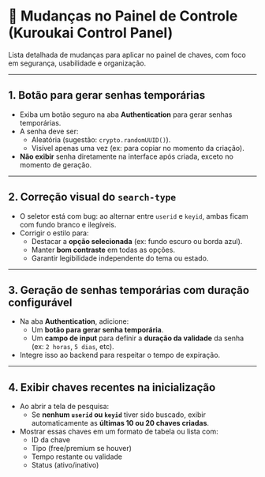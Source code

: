 # 🔧 Mudanças no Painel de Controle (Kuroukai Control Panel)

Lista detalhada de mudanças para aplicar no painel de chaves, com foco em segurança, usabilidade e organização.

---

## 1. Botão para gerar senhas temporárias
- Exiba um botão seguro na aba **Authentication** para gerar senhas temporárias.
- A senha deve ser:
  - Aleatória (sugestão: `crypto.randomUUID()`).
  - Visível apenas uma vez (ex: para copiar no momento da criação).
- **Não exibir** senha diretamente na interface após criada, exceto no momento de geração.

---

## 2. Correção visual do `search-type`
- O seletor está com bug: ao alternar entre `userid` e `keyid`, ambas ficam com fundo branco e ilegíveis.
- Corrigir o estilo para:
  - Destacar a **opção selecionada** (ex: fundo escuro ou borda azul).
  - Manter **bom contraste** em todas as opções.
  - Garantir legibilidade independente do tema ou estado.

---

## 3. Geração de senhas temporárias com duração configurável
- Na aba **Authentication**, adicione:
  - Um **botão para gerar senha temporária**.
  - Um **campo de input** para definir a **duração da validade** da senha (ex: `2 horas`, `5 dias`, etc).
- Integre isso ao backend para respeitar o tempo de expiração.

---

## 4. Exibir chaves recentes na inicialização
- Ao abrir a tela de pesquisa:
  - Se **nenhum `userid` ou `keyid`** tiver sido buscado, exibir automaticamente as **últimas 10 ou 20 chaves criadas**.
- Mostrar essas chaves em um formato de tabela ou lista com:
  - ID da chave
  - Tipo (free/premium se houver)
  - Tempo restante ou validade
  - Status (ativo/inativo)